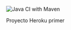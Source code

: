![Java CI with Maven](https://github.com/dnielben/herokutalller2/workflows/Java%20CI%20with%20Maven/badge.svg)

Proyecto Heroku primer
